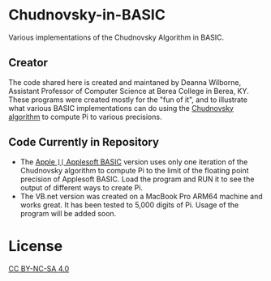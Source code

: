 # Chudnovsky-in-BASIC
Various implementations of the Chudnovsky Algorithm in BASIC.

## Creator
The code shared here is created and maintaned by Deanna Wilborne, Assistant Professor of Computer Science at Berea College in Berea, KY. These programs were created mostly for the "fun of it", and to illustrate what various BASIC implementations can do using the [Chudnovsky algorithm](https://en.wikipedia.org/wiki/Chudnovsky_algorithm) to compute Pi to various precisions.

## Code Currently in Repository
* The [Apple ```][``` Applesoft BASIC](https://github.com/mewiii/Chudnovsky-in-BASIC/blob/main/Apple2/CPI-A2P3.md) version uses only one iteration of the Chudnovsky algorithm to compute Pi to the limit of the floating point precision of Applesoft BASIC. Load the program and RUN it to see the output of different ways to create Pi.
* The VB.net version was created on a MacBook Pro ARM64 machine and works great. It has been tested to 5,000 digits of Pi. Usage of the program will be added soon.

# License
[CC BY-NC-SA 4.0](https://creativecommons.org/licenses/by-nc-sa/4.0/)
